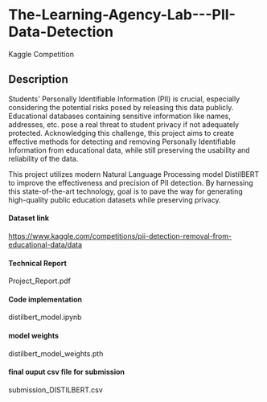# The-Learning-Agency-Lab---PII-Data-Detection
Kaggle Competition

## Description
Students' Personally Identifiable Information (PII) is crucial, especially considering the potential risks posed by releasing this data publicly. Educational databases containing sensitive information like names, addresses, etc. pose a real threat to student privacy if not adequately protected. Acknowledging this challenge, this project aims to create effective methods for detecting and removing Personally Identifiable Information from educational data, while still preserving the usability and reliability of the data.

This project utilizes modern Natural Language Processing model DistilBERT to improve the effectiveness and precision of PII detection. By harnessing this state-of-the-art technology, goal is to pave the way for generating high-quality public education datasets while preserving privacy.

#### Dataset link
https://www.kaggle.com/competitions/pii-detection-removal-from-educational-data/data

#### Technical Report
Project_Report.pdf

#### Code implementation
distilbert_model.ipynb

#### model weights
distilbert_model_weights.pth

#### final ouput csv file for submission
submission_DISTILBERT.csv
